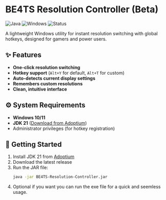 # BE4TS Resolution Controller (Beta)

![Java](https://img.shields.io/badge/Java-JDK%2021-blue)
![Windows](https://img.shields.io/badge/Platform-Windows%20Only-important)
![Status](https://img.shields.io/badge/Status-Beta-yellow)

A lightweight Windows utility for instant resolution switching with global hotkeys, designed for gamers and power users.

## ✨ Features
- **One-click resolution switching**
- **Hotkey support** (`Alt+Y` for default, `Alt+T` for custom)
- **Auto-detects current display settings**
- **Remembers custom resolutions**
- **Clean, intuitive interface**

## ⚙️ System Requirements
- **Windows 10/11**
- **JDK 21** ([Download from Adoptium](https://adoptium.net/))
- Administrator privileges (for hotkey registration)

## 🚀 Getting Started
1. Install JDK 21 from [Adoptium](https://adoptium.net/)
2. Download the latest release
3. Run the JAR file:
   ```bash
   java -jar BE4TS-Resolution-Controller.jar
4. Optional if you want you can run the exe file for a quick and seemless usage.
